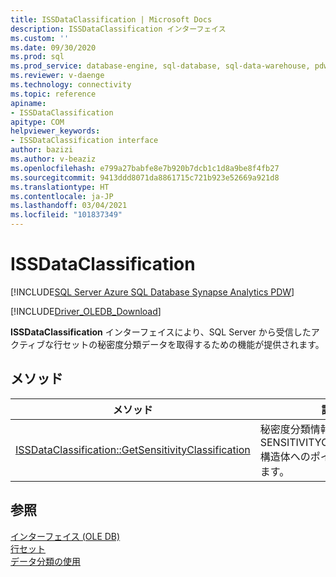 ```yaml
---
title: ISSDataClassification | Microsoft Docs
description: ISSDataClassification インターフェイス
ms.custom: ''
ms.date: 09/30/2020
ms.prod: sql
ms.prod_service: database-engine, sql-database, sql-data-warehouse, pdw
ms.reviewer: v-daenge
ms.technology: connectivity
ms.topic: reference
apiname:
- ISSDataClassification
apitype: COM
helpviewer_keywords:
- ISSDataClassification interface
author: bazizi
ms.author: v-beaziz
ms.openlocfilehash: e799a27babfe8e7b920b7dcb1c1d8a9be8f4fb27
ms.sourcegitcommit: 9413ddd8071da8861715c721b923e52669a921d8
ms.translationtype: HT
ms.contentlocale: ja-JP
ms.lasthandoff: 03/04/2021
ms.locfileid: "101837349"
---
```

# <a name="issdataclassification"></a>ISSDataClassification
[!INCLUDE[SQL Server Azure SQL Database Synapse Analytics PDW](../../../includes/applies-to-version/sql-asdb-asa.md)]

[!INCLUDE[Driver_OLEDB_Download](../../../includes/driver_oledb_download.md)]

  **ISSDataClassification** インターフェイスにより、SQL Server から受信したアクティブな行セットの秘密度分類データを取得するための機能が提供されます。
  

## <a name="methods"></a>メソッド

|メソッド|説明|  
|------------|-----------------|  
|[ISSDataClassification::GetSensitivityClassification](../../oledb/ole-db-interfaces/issdataclassification-getsensitivityclassification-ole-db.md)|秘密度分類情報を含む SENSITIVITYCLASSIFICATION 構造体へのポインターが返されます。|  

## <a name="see-also"></a>参照  
 [インターフェイス &#40;OLE DB&#41;](../../oledb/ole-db-interfaces/oledb-driver-for-sql-server-ole-db-interfaces.md)   
 [行セット](../ole-db-rowsets/rowsets.md)   
 [データ分類の使用](../features/using-data-classification.md)
